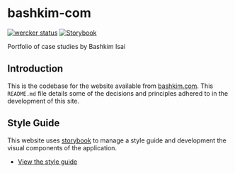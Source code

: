 # bashkim-com

[![wercker status](https://app.wercker.com/status/288da26b9349d5e4a1c8f4feb3180e0c/s/master "wercker status")](https://app.wercker.com/project/byKey/288da26b9349d5e4a1c8f4feb3180e0c) [![Storybook](https://cdn.jsdelivr.net/gh/storybooks/brand@master/badge/badge-storybook.svg)](http://styleguide.bashkim.com/)

Portfolio of case studies by Bashkim Isai

## Introduction

This is the codebase for the website available from [bashkim.com](https://wwww.bashkim.com/). This `README.md` file details some of the decisions and principles adhered to in the development of this site.

## Style Guide

This website uses [storybook](https://storybook.js.org/) to manage a style guide and development the visual components of the application.

* [View the style guide](https://styleguide.bashkim.com/)
